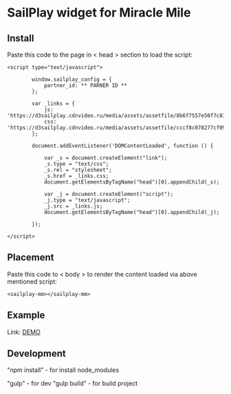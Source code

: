 # SailPlay widget for Miracle Mile

## Install
Paste this code to the page in < head > section to load the script:

    <script type="text/javascript">

            window.sailplay_config = {
                partner_id: ** PARNER ID **
            };

            var _links = {
                js: 'https://d3sailplay.cdnvideo.ru/media/assets/assetfile/8b6f7557e50f7c8150fae1501758e9a9.js',
                css: 'https://d3sailplay.cdnvideo.ru/media/assets/assetfile/cccf8c078277cf09cc34a9d9c2dfb746.css'
            };

            document.addEventListener('DOMContentLoaded', function () {

                var _s = document.createElement("link");
                _s.type = "text/css";
                _s.rel = "stylesheet";
                _s.href = _links.css;
                document.getElementsByTagName("head")[0].appendChild(_s);

                var _j = document.createElement("script");
                _j.type = "text/javascript";
                _j.src = _links.js;
                document.getElementsByTagName("head")[0].appendChild(_j);

            });

    </script>


## Placement
Paste this code to < body > to render the content loaded via above mentioned script:

    <sailplay-mm></sailplay-mm>

## Example

Link: [DEMO](http://test.dev4you.info/miracle_mile/ "Demo")

## Development

"npm install" - for install node_modules

"gulp" - for dev
"gulp build" - for build project